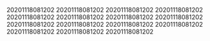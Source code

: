 20201118081202
20201118081202
20201118081202
20201118081202
20201118081202
20201118081202
20201118081202
20201118081202
20201118081202
20201118081202
20201118081202
20201118081202
20201118081202
20201118081202
20201118081202
